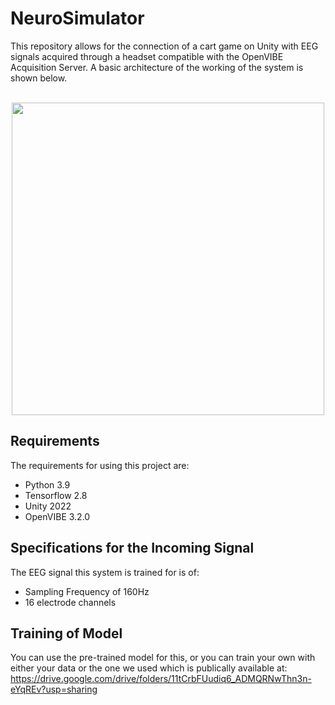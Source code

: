 # NeuroSimulator
This repository allows for the connection of a cart game on Unity with EEG signals acquired through a headset compatible with the OpenVIBE Acquisition Server. A basic architecture of the working of the system is shown below.
<p align="center">
</br><img src="https://user-images.githubusercontent.com/48885205/170839794-f8b0c150-50c5-4c90-9810-3596b23bc666.png" width="500" height="500">
</p>

## **Requirements**
The requirements for using this project are:
- Python 3.9
- Tensorflow 2.8
- Unity 2022
- OpenVIBE 3.2.0

## **Specifications for the Incoming Signal**
The EEG signal this system is trained for is of:
- Sampling Frequency of 160Hz
- 16 electrode channels

## **Training of Model**
You can use the pre-trained model for this, or you can train your own with either your data or the one we used which is publically available at: https://drive.google.com/drive/folders/11tCrbFUudiq6_ADMQRNwThn3n-eYqREv?usp=sharing
